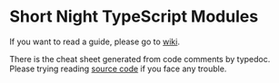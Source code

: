 # Short Night TypeScript Modules

If you want to read a guide, please go to [wiki](https://github.com/FoXZilla/short-night/wiki).

There is the cheat sheet generated from code comments by typedoc. Please trying reading [source code](https://github.com/FoXZilla/short-night) if you face any trouble.
